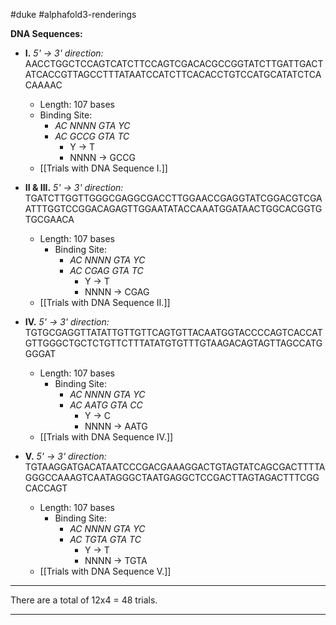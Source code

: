 #duke #alphafold3-renderings

**DNA Sequences:**
- **I.** *5' -> 3' direction:* AACCTGGCTCCAGTCATCTTCCAGTCGACACGCCGGTATCTTGATTGACTATCACCGTTAGCCTTTATAATCCATCTTCACACCTGTCCATGCATATCTCACAAAAC
	- Length: 107 bases
	- Binding Site: 
		- *AC NNNN GTA YC*
		- *AC GCCG GTA TC*
			- Y -> T 
			- NNNN -> GCCG 
	- [[Trials with DNA Sequence I.]]

- **II & III.** *5' -> 3' direction:* TGATCTTGGTTGGGCGAGGCGACCTTGGAACCGAGGTATCGGACGTCGAATTTGGTCCGGACAGAGTTGGAATATACCAAATGGATAACTGGCACGGTGTGCGAACA
	- Length: 107 bases
		- Binding Site: 
			- *AC NNNN GTA YC*
			- *AC CGAG GTA TC*
				- Y -> T 
				- NNNN -> CGAG
	- [[Trials with DNA Sequence II.]]

- **IV.** *5' -> 3' direction:* TGTGCGAGGTTATATTGTTGTTCAGTGTTACAATGGTACCCCAGTCACCATGTTGGGCTGCTCTGTTCTTTATATGTGTTTGTAAGACAGTAGTTAGCCATGGGGAT
	- Length: 107 bases
		- Binding Site: 
			- *AC NNNN GTA YC*
			- *AC AATG GTA CC*
				- Y -> C
				- NNNN -> AATG
	- [[Trials with DNA Sequence IV.]]

- **V.** *5' -> 3' direction:* TGTAAGGATGACATAATCCCGACGAAAGGACTGTAGTATCAGCGACTTTTAGGGCCAAAGTCAATAGGGCTAATGAGGCTCCGACTTAGTAGACTTTCGGCACCAGT
	- Length: 107 bases
		- Binding Site:
			- *AC NNNN GTA YC*
			- *AC TGTA GTA TC*
				- Y -> T
				- NNNN -> TGTA
	- [[Trials with DNA Sequence V.]]

---
There are a total of 12x4 = 48 trials.

---
